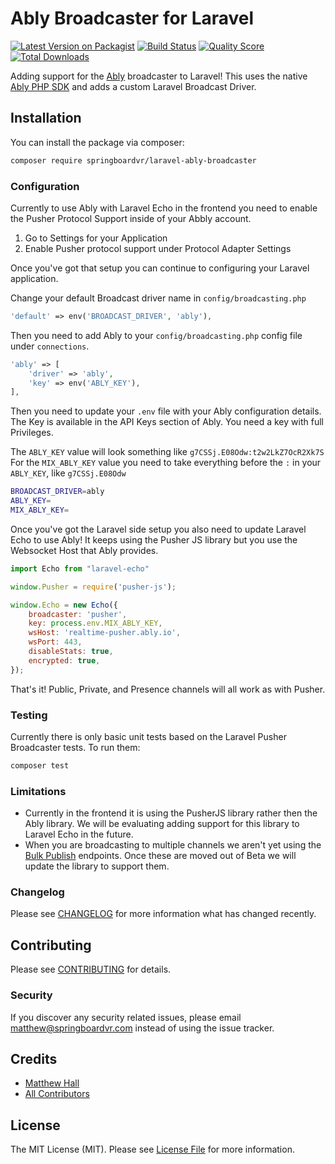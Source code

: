 # Ably Broadcaster for Laravel

[![Latest Version on Packagist](https://img.shields.io/packagist/v/springboardvr/laravel-ably-broadcaster.svg?style=flat-square)](https://packagist.org/packages/springboardvr/laravel-ably-broadcaster)
[![Build Status](https://img.shields.io/travis/springboardvr/laravel-ably-broadcaster/master.svg?style=flat-square)](https://travis-ci.org/springboardvr/laravel-ably-broadcaster)
[![Quality Score](https://img.shields.io/scrutinizer/g/springboardvr/laravel-ably-broadcaster.svg?style=flat-square)](https://scrutinizer-ci.com/g/springboardvr/laravel-ably-broadcaster)
[![Total Downloads](https://img.shields.io/packagist/dt/springboardvr/laravel-ably-broadcaster.svg?style=flat-square)](https://packagist.org/packages/springboardvr/laravel-ably-broadcaster)

Adding support for the [Ably](https://ably.io) broadcaster to Laravel! This uses the native [Ably PHP SDK](https://github.com/ably/ably-php) and adds a custom Laravel Broadcast Driver.

## Installation

You can install the package via composer:

```bash
composer require springboardvr/laravel-ably-broadcaster
```



### Configuration
Currently to use Ably with Laravel Echo in the frontend you need to enable the Pusher Protocol Support inside of your Abbly account.

1. Go to Settings for your Application
2. Enable Pusher protocol support under Protocol Adapter Settings

Once you've got that setup you can continue to configuring your Laravel application.

Change your default Broadcast driver name in `config/broadcasting.php` 
```php
'default' => env('BROADCAST_DRIVER', 'ably'),
```

Then you need to add Ably to your `config/broadcasting.php` config file under `connections`.

```php
'ably' => [
    'driver' => 'ably',
    'key' => env('ABLY_KEY'),
],
```

Then you need to update your `.env` file with your Ably configuration details. The Key is available in the API Keys section of Ably. You need a key with full Privileges. 

The `ABLY_KEY` value will look something like `g7CSSj.E08Odw:t2w2LkZ7OcR2Xk7S`
For the `MIX_ABLY_KEY` value you need to take everything before the `:` in your `ABLY_KEY`, like `g7CSSj.E08Odw` 
  
```bash
BROADCAST_DRIVER=ably
ABLY_KEY=
MIX_ABLY_KEY=
```

Once you've got the Laravel side setup you also need to update Laravel Echo to use Ably! It keeps using the Pusher JS library but you use the Websocket Host that Ably provides.


```javascript
import Echo from "laravel-echo"

window.Pusher = require('pusher-js');

window.Echo = new Echo({
    broadcaster: 'pusher',
    key: process.env.MIX_ABLY_KEY,
    wsHost: 'realtime-pusher.ably.io',
    wsPort: 443,
    disableStats: true,
    encrypted: true,
});
```

That's it! Public, Private, and Presence channels will all work as with Pusher.

### Testing
Currently there is only basic unit tests based on the Laravel Pusher Broadcaster tests. To run them:
``` bash
composer test
```

### Limitations
- Currently in the frontend it is using the PusherJS library rather then the Ably library. We will be evaluating adding support for this library to Laravel Echo in the future.
- When you are broadcasting to multiple channels we aren't yet using the [Bulk Publish](https://www.ably.io/documentation/rest-api/beta#batch-publish) endpoints. Once these are moved out of Beta we will update the library to support them.

### Changelog

Please see [CHANGELOG](CHANGELOG.md) for more information what has changed recently.

## Contributing

Please see [CONTRIBUTING](CONTRIBUTING.md) for details.

### Security

If you discover any security related issues, please email matthew@springboardvr.com instead of using the issue tracker.

## Credits

- [Matthew Hall](https://github.com/springboardvr)
- [All Contributors](../../contributors)

## License

The MIT License (MIT). Please see [License File](LICENSE.md) for more information.
